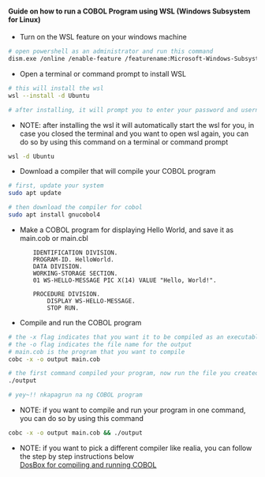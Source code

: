 #### Guide on how to run a COBOL Program using WSL (Windows Subsystem for Linux)

- Turn on the WSL feature on your windows machine
```bash
# open powershell as an administrator and run this command
dism.exe /online /enable-feature /featurename:Microsoft-Windows-Subsystem-Linux /all /norestart
```

- Open a terminal or command prompt to install WSL
```bash
# this will install the wsl
wsl --install -d Ubuntu

# after installing, it will prompt you to enter your password and username 
```

- NOTE: after installing the wsl it will automatically start the wsl for you, in case you closed the terminal and you want to open wsl again, you can do so by using this command on a terminal or command prompt
```bash
wsl -d Ubuntu
```

- Download a compiler that will compile your COBOL program
```bash
# first, update your system
sudo apt update 

# then download the compiler for cobol
sudo apt install gnucobol4
```

- Make a COBOL program for displaying Hello World, and save it as main.cob or main.cbl
```cobol
       IDENTIFICATION DIVISION.
       PROGRAM-ID. HelloWorld.
       DATA DIVISION.
       WORKING-STORAGE SECTION.
       01 WS-HELLO-MESSAGE PIC X(14) VALUE "Hello, World!".

       PROCEDURE DIVISION.
           DISPLAY WS-HELLO-MESSAGE.
           STOP RUN.
```

- Compile and run the COBOL program
```bash
# the -x flag indicates that you want it to be compiled as an executable file
# the -o flag indicates the file name for the output
# main.cob is the program that you want to compile 
cobc -x -o output main.cob

# the first command compiled your program, now run the file you created
./output

# yey~!! nkapagrun na ng COBOL program
```

- NOTE: if you want to compile and run your program in one command, you can do so by using this command
```bash
cobc -x -o output main.cob && ./output
```

- NOTE: if you want to pick a different compiler like realia, you can follow the step by step instructions below<br>
[DosBox for compiling and running COBOL](/DOSBox/README.md)
